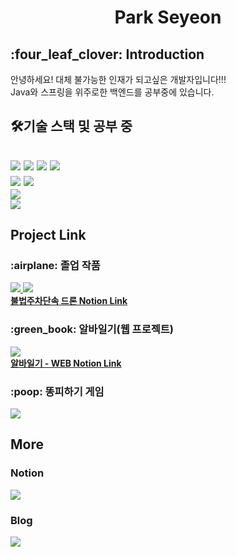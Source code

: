 <h1 align="center"> Park Seyeon</h1>
<h2> :four_leaf_clover: Introduction </h2>
안녕하세요! 대체 불가능한 인재가 되고싶은 개발자입니다!!!
<br>
Java와 스프링을 위주로한 백엔드를 공부중에 있습니다.

<h2> 🛠기술 스택 및 공부 중<h2>
<p>
  <img src="https://img.shields.io/badge/Python-3766AB?style=flat-square&logo=Python&logoColor=white" margin-left:10px; margin-right:10px/>
  <img src="https://img.shields.io/badge/Java-007396?style=flat-square&logo=Java&logoColor=white"/>
  <img src="https://img.shields.io/badge/C++-00599C?style=flat-square&logo=C%2B%2B&logoColor=white"/>
  <img src="https://img.shields.io/badge/C-A8B9CC?style=flat-square&logo=C&logoColor=white"/>
  <br>
  <img src="https://img.shields.io/badge/SpringBoot-6DB33F?style=flat-square&logo=Spring&logoColor=white"/>
  <img src="https://img.shields.io/badge/-Pytorch-%23EE4C2C?style=flat-square&logo=Pytorch&logoColor=white">
  <br>
  <img src="https://img.shields.io/badge/mariaDB-003545?style=for-the-badge&logo=mariaDB&logoColor=white">
  <br>
  <img src="https://img.shields.io/badge/amazonaws-232F3E?style=for-the-badge&logo=amazonaws&logoColor=white">
</p>
  
  <h2> Project Link </h2>
  <p>
    <h3>:airplane: 졸업 작품 </h3>
    <a href="https://github.com/parksey/graduationProject">
      <img src="https://img.shields.io/badge/-Drone AI & Process Link-orange?style=for-the-badge">
    </a>
    <a href="https://github.com/parksey/licenseplate-web">
      <img src="https://img.shields.io/badge/-Drone WEB Link-orange?style=for-the-badge">
    </a>
    <br>
    <a href="https://season-aster-fea.notion.site/b172ffa314984600beda16e0fc521906?v=6fda7b7e309d4381a058a8c839bcd00b&p=4b5250e06bb4444a8dc8ce94b225dc12&pm=s"> <b>불법주차단속 드론 Notion Link</b></a>
    <br>
    <h3>:green_book: 알바일기(웹 프로젝트) </h3>  
    <a href="https://github.com/parksey/ArbeitDiary">
      <img src="https://img.shields.io/badge/-Arbet Diary Link-green?style=for-the-badge">
    </a>
    <br>
    <a href="https://season-aster-fea.notion.site/b172ffa314984600beda16e0fc521906?v=6fda7b7e309d4381a058a8c839bcd00b&p=00b7c6318afb4dd2a78c3f2d46a6535d&pm=s"> <b>알바일기 - WEB Notion Link </a>
    <br>
    <h3>:poop: 똥피하기 게임</h3>  
    <a href="https://github.com/parksey/Avoid_poop_game">
      <img src="https://img.shields.io/badge/-Avoid Poop Game Link-brown?style=for-the-badge">
    </a>
    
    
  </p>

  
<h2> More </h2>
  <h3> Notion </h3>
<a href="https://season-aster-fea.notion.site/b172ffa314984600beda16e0fc521906?v=6fda7b7e309d4381a058a8c839bcd00b">
  <img src="https://img.shields.io/badge/-Notion Link-%235f5f5f?style=for-the-badge&logo=Notion&logoColor=white">
  </a>

  <h3> Blog </h3>
  <a href="https://pseyeon9901.tistory.com/">
  <img src="https://img.shields.io/badge/-Tistory Link-%ffffff?style=for-the-badge&logo=Tistory&logoColor=white">
  </a>
